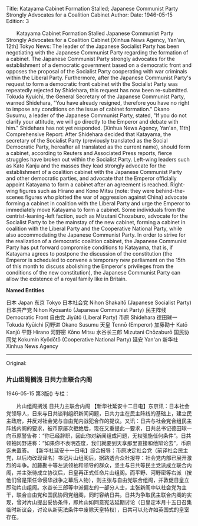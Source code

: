 Title: Katayama Cabinet Formation Stalled; Japanese Communist Party Strongly Advocates for a Coalition Cabinet
Author:
Date: 1946-05-15
Edition: 3

　　Katayama Cabinet Formation Stalled
    Japanese Communist Party Strongly Advocates for a Coalition Cabinet
    [Xinhua News Agency, Yan'an, 12th] Tokyo News: The leader of the Japanese Socialist Party has been negotiating with the Japanese Communist Party regarding the formation of a cabinet. The Japanese Communist Party strongly advocates for the establishment of a democratic government based on a democratic front and opposes the proposal of the Socialist Party cooperating with war criminals within the Liberal Party. Furthermore, after the Japanese Communist Party's request to form a democratic front cabinet with the Socialist Party was repeatedly rejected by Shidehara, this request has now been re-submitted. Tokuda Kyuichi, the General Secretary of the Japanese Communist Party, warned Shidehara, "You have already resigned, therefore you have no right to impose any conditions on the issue of cabinet formation." Okano Susumu, a leader of the Japanese Communist Party, stated, "If you do not clarify your attitude, we will go directly to the Emperor and debate with him." Shidehara has not yet responded.
    [Xinhua News Agency, Yan'an, 11th] Comprehensive Report: After Shidehara decided that Katayama, the secretary of the Socialist Party (previously translated as the Social Democratic Party, hereafter all translated as the current name), should form a cabinet, according to Reuters and Associated Press reports, fierce struggles have broken out within the Socialist Party. Left-wing leaders such as Kato Kanju and the masses they lead strongly advocate for the establishment of a coalition cabinet with the Japanese Communist Party and other democratic parties, and advocate that the Emperor officially appoint Katayama to form a cabinet after an agreement is reached. Right-wing figures such as Hirano and Kono Mitsu (note: they were behind-the-scenes figures who plotted the war of aggression against China) advocate forming a cabinet in coalition with the Liberal Party and urge the Emperor to immediately move Katayama to form a cabinet. Some individuals from the centrist-leaning-left faction, such as Mizutani Chozaburo, advocate for the Socialist Party to be the mainstay of the new cabinet, forming a cabinet in coalition with the Liberal Party and the Cooperative National Party, while also accommodating the Japanese Communist Party. In order to strive for the realization of a democratic coalition cabinet, the Japanese Communist Party has put forward compromise conditions to Katayama, that is, if Katayama agrees to postpone the discussion of the constitution (the Emperor is scheduled to convene a temporary new parliament on the 15th of this month to discuss abolishing the Emperor's privileges from the conditions of the new constitution), the Japanese Communist Party can allow the existence of a royal family like in Britain.

**Named Entities**

日本    Japan
东京    Tokyo
日本社会党  Nihon Shakaitō (Japanese Socialist Party)
日本共产党  Nihon Kyōsantō (Japanese Communist Party)
民主阵线  Democratic Front
自由党    Jiyūtō (Liberal Party)
币原    Shidehara
德田球一  Tokuda Kyūichi
冈野进    Okano Susumu
天皇    Tennō (Emperor)
加藤勘十  Katō Kanjū
平野    Hirano
河野密    Kōno Mitsu
水谷长三郎  Mizutani Chōzaburō
国民协同党  Kokumin Kyōdōtō (Cooperative National Party)
延安    Yan'an
新华社  Xinhua News Agency



<hr /> 

Original: 


### 片山组阁搁浅  日共力主联合内阁

1946-05-15
第3版()
专栏：

　　片山组阁搁浅
    日共力主联合内阁
    【新华社延安十二日电】东京讯：日本社会党领导人，日来与日共谈判组织新闻问题，日共力主在民主阵线的基础上，建立民主政府，并反对社会党与自由党内战犯合作的提议。又讯：日共与社会党合组民主阵线内阁的要求，被币原屡次拒绝后，现在又重提此一要求，日共总书记德田球一向币原警告称：“你已经辞职，因此你对新闻组成问题，无权强施任何条件”。日共领袖冈野进称：“如果你不表明态度，我们就要到天享那里直接和他辩论去”，币原迄未置答。
    【新华社延安十一日电】综合报导：币原决定社会党（前译社会民主党，以后均改现译名）书记片山组阁后，据路透合众社报导：社会党内部已展开激烈的斗争。加藤勘十等左派领袖和领导的群众，坚主与日共等民主党派成立联合内阁，并主张待成立协议后，日皇再正式任命片山组阁。而平野、河野密等右派（按他们曾是策任命侵华战争之幕后人物），则主张与自由党联合组阁，并敦促日皇立即动片山组阁。水谷长三郎等中派偏左的一部分人士，主张新阁中以社会党为主干，联合自由党和国民协同党组阁，同时容纳日共。日共为争取民主联合内阁的实现，曾对片山提出妥协条件，即片山如同意宪法延期讨论（日皇定本月十五日召集临时新议会，讨论从新宪法条件中废除天皇特权），日共可以允许如英国式的皇室存在。
